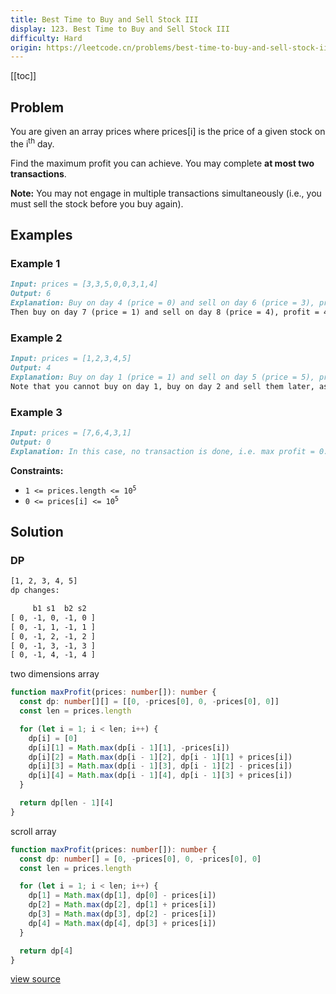 ```yaml
---
title: Best Time to Buy and Sell Stock III
display: 123. Best Time to Buy and Sell Stock III
difficulty: Hard
origin: https://leetcode.cn/problems/best-time-to-buy-and-sell-stock-iii
---
```


[[toc]]

## Problem

You are given an array prices where prices[i] is the price of a given stock on the i<sup>th</sup> day.

Find the maximum profit you can achieve. You may complete **at most two transactions**.

**Note:** You may not engage in multiple transactions simultaneously (i.e., you must sell the stock before you buy again).

## Examples

### Example 1

```md
Input: prices = [3,3,5,0,0,3,1,4]
Output: 6
Explanation: Buy on day 4 (price = 0) and sell on day 6 (price = 3), profit = 3-0 = 3.
Then buy on day 7 (price = 1) and sell on day 8 (price = 4), profit = 4-1 = 3.
```

### Example 2

```md
Input: prices = [1,2,3,4,5]
Output: 4
Explanation: Buy on day 1 (price = 1) and sell on day 5 (price = 5), profit = 5-1 = 4.
Note that you cannot buy on day 1, buy on day 2 and sell them later, as you are engaging multiple transactions at the same time. You must sell before buying again.
```

### Example 3

```md
Input: prices = [7,6,4,3,1]
Output: 0
Explanation: In this case, no transaction is done, i.e. max profit = 0.
```

**Constraints:**

- <code>1 &lt;= prices.length &lt;= 10<sup>5</sup></code>
- <code>0 &lt;= prices[i] &lt;= 10<sup>5</sup></code>

## Solution

### DP

```txt
[1, 2, 3, 4, 5]
dp changes:

     b1 s1  b2 s2
[ 0, -1, 0, -1, 0 ]
[ 0, -1, 1, -1, 1 ]
[ 0, -1, 2, -1, 2 ]
[ 0, -1, 3, -1, 3 ]
[ 0, -1, 4, -1, 4 ]
```

two dimensions array

```ts
function maxProfit(prices: number[]): number {
  const dp: number[][] = [[0, -prices[0], 0, -prices[0], 0]]
  const len = prices.length

  for (let i = 1; i < len; i++) {
    dp[i] = [0]
    dp[i][1] = Math.max(dp[i - 1][1], -prices[i])
    dp[i][2] = Math.max(dp[i - 1][2], dp[i - 1][1] + prices[i])
    dp[i][3] = Math.max(dp[i - 1][3], dp[i - 1][2] - prices[i])
    dp[i][4] = Math.max(dp[i - 1][4], dp[i - 1][3] + prices[i])
  }

  return dp[len - 1][4]
}
```

scroll array

```ts
function maxProfit(prices: number[]): number {
  const dp: number[] = [0, -prices[0], 0, -prices[0], 0]
  const len = prices.length

  for (let i = 1; i < len; i++) {
    dp[1] = Math.max(dp[1], dp[0] - prices[i])
    dp[2] = Math.max(dp[2], dp[1] + prices[i])
    dp[3] = Math.max(dp[3], dp[2] - prices[i])
    dp[4] = Math.max(dp[4], dp[3] + prices[i])
  }

  return dp[4]
}
```

[view source](https://leetcode.cn/problems/best-time-to-buy-and-sell-stock-iii)
